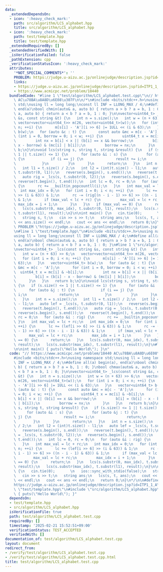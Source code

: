 ```yaml
---
data:
  _extendedDependsOn:
  - icon: ':heavy_check_mark:'
    path: src/algorithm/LCS_alphabet.hpp
    title: src/algorithm/LCS_alphabet.hpp
  - icon: ':heavy_check_mark:'
    path: test/template.hpp
    title: test/template.hpp
  _extendedRequiredBy: []
  _extendedVerifiedWith: []
  _isVerificationFailed: false
  _pathExtension: cpp
  _verificationStatusIcon: ':heavy_check_mark:'
  attributes:
    '*NOT_SPECIAL_COMMENTS*': ''
    PROBLEM: https://judge.u-aizu.ac.jp/onlinejudge/description.jsp?id=ITP1_1_A
    links:
    - https://judge.u-aizu.ac.jp/onlinejudge/description.jsp?id=ITP1_1_A
    - https://www.acmicpc.net/problem/18440
  bundledCode: "#line 1 \"test/algorithm/LCS_alphabet.test.cpp\"\n// https://www.acmicpc.net/problem/18440\
    \ AC\u78BA\u8A8D\u6E08\u307F\n\n/*\n#include <bits/stdc++.h>\nusing namespace\
    \ std;\nusing ll = long long;\nconst ll INF = LLONG_MAX / 4;\n#define all(a) begin(a),\
    \ end(a)\nbool chmin(auto& a, auto b) { return a > b ? a = b, 1 : 0; }\nbool chmax(auto&\
    \ a, auto b) { return a < b ? a = b, 1 : 0; }\n\nvector<uint64_t> _lcs(const string\
    \ &s, const string &t) {\n   int n = s.size();\n   int w = (n + 63) >> 6;\n  \
    \ vector<vector<uint64_t>> m(26, vector<uint64_t>(w));\n   for (int i = 0; i <\
    \ n; ++i) {\n      m[s[i] - 'A'][i >> 6] |= 1ULL << (i & 63);\n   }\n   vector<uint64_t>\
    \ b(w);\n   for (auto &c : t) {\n      const auto &mc = m[c - 'A'];\n      for\
    \ (int i = 0, borrow = 0; i < w; ++i) {\n         uint64_t x = mc[i] & ~b[i];\n\
    \         int nx = b[i] < x || (b[i] == x && borrow);\n         b[i] = (b[i] -\
    \ x - borrow) & (mc[i] | b[i]);\n         borrow = nx;\n      }\n   }\n   return\
    \ b;\n}\n\nvoid lcs(string s, string t, string &result) {\n   if (s.size() <=\
    \ 1 || t.size() <= 1) {\n      for (auto &i : s) {\n         for (auto &j : t)\
    \ {\n            if (i == j) {\n               result += i;\n               return;\n\
    \            }\n         }\n      }\n      return;\n   }\n   int n = s.size();\n\
    \   int l1 = t.size() / 2;\n   int l2 = (int)t.size() - l1;\n   auto lef = _lcs(s,\
    \ t.substr(0, l1));\n   reverse(s.begin(), s.end());\n   reverse(t.begin(), t.end());\n\
    \   auto rig = _lcs(s, t.substr(0, l2));\n   reverse(s.begin(), s.end());\n  \
    \ reverse(t.begin(), t.end());\n   int lc = 0, rc = 0;\n   for (auto &i : rig)\
    \ {\n      rc += __builtin_popcountll(i);\n   }\n   int max_val = lc + rc;\n \
    \  int max_idx = 0;\n   for (int i = 0; i < n; ++i) {\n      lc += (lef[i >> 6]\
    \ >> (i & 63)) & 1;\n      rc -= (rig[(n - i - 1) >> 6] >> ((n - i - 1) & 63))\
    \ & 1;\n      if (max_val < lc + rc) {\n         max_val = lc + rc;\n        \
    \ max_idx = i + 1;\n      }\n   }\n   if (max_val == 0) {\n      return;\n   }\n\
    \   lcs(s.substr(0, max_idx), t.substr(0, l1), result);\n   lcs(s.substr(max_idx),\
    \ t.substr(l1), result);\n}\n\nint main() {\n   cin.tie(0);       \n   ios::sync_with_stdio(false);\n\
    \   string s, t;\n   cin >> s >> t;\n   string ans;\n   lcs(s, t, ans);\n   cout\
    \ << ans.size() << endl;\n   cout << ans << endl;\n   return 0;\n}\n*/\n\n#define\
    \ PROBLEM \"https://judge.u-aizu.ac.jp/onlinejudge/description.jsp?id=ITP1_1_A\"\
    \n#line 1 \"test/template.hpp\"\n#include <bits/stdc++.h>\nusing namespace std;\n\
    using ll = long long;\nconst ll INF = LLONG_MAX / 4;\n#define all(a) begin(a),\
    \ end(a)\nbool chmin(auto& a, auto b) { return a > b ? a = b, 1 : 0; }\nbool chmax(auto&\
    \ a, auto b) { return a < b ? a = b, 1 : 0; }\n#line 1 \"src/algorithm/LCS_alphabet.hpp\"\
    \nvector<uint64_t> _lcs(const string &s, const string &t) {\n   int n = s.size();\n\
    \   int w = (n + 63) >> 6;\n   vector<vector<uint64_t>> m(26, vector<uint64_t>(w));\n\
    \   for (int i = 0; i < n; ++i) {\n      m[s[i] - 'A'][i >> 6] |= 1ULL << (i &\
    \ 63);\n   }\n   vector<uint64_t> b(w);\n   for (auto &c : t) {\n      const auto\
    \ &mc = m[c - 'A'];\n      for (int i = 0, borrow = 0; i < w; ++i) {\n       \
    \  uint64_t x = mc[i] & ~b[i];\n         int nx = b[i] < x || (b[i] == x && borrow);\n\
    \         b[i] = (b[i] - x - borrow) & (mc[i] | b[i]);\n         borrow = nx;\n\
    \      }\n   }\n   return b;\n}\n\nvoid lcs(string s, string t, string &result)\
    \ {\n   if (s.size() <= 1 || t.size() <= 1) {\n      for (auto &i : s) {\n   \
    \      for (auto &j : t) {\n            if (i == j) {\n               result +=\
    \ i;\n               return;\n            }\n         }\n      }\n      return;\n\
    \   }\n   int n = s.size();\n   int l1 = t.size() / 2;\n   int l2 = (int)t.size()\
    \ - l1;\n   auto lef = _lcs(s, t.substr(0, l1));\n   reverse(s.begin(), s.end());\n\
    \   reverse(t.begin(), t.end());\n   auto rig = _lcs(s, t.substr(0, l2));\n  \
    \ reverse(s.begin(), s.end());\n   reverse(t.begin(), t.end());\n   int lc = 0,\
    \ rc = 0;\n   for (auto &i : rig) {\n      rc += __builtin_popcountll(i);\n  \
    \ }\n   int max_val = lc + rc;\n   int max_idx = 0;\n   for (int i = 0; i < n;\
    \ ++i) {\n      lc += (lef[i >> 6] >> (i & 63)) & 1;\n      rc -= (rig[(n - i\
    \ - 1) >> 6] >> ((n - i - 1) & 63)) & 1;\n      if (max_val < lc + rc) {\n   \
    \      max_val = lc + rc;\n         max_idx = i + 1;\n      }\n   }\n   if (max_val\
    \ == 0) {\n      return;\n   }\n   lcs(s.substr(0, max_idx), t.substr(0, l1),\
    \ result);\n   lcs(s.substr(max_idx), t.substr(l1), result);\n}\n#line 90 \"test/algorithm/LCS_alphabet.test.cpp\"\
    \n\nint main() { puts(\"Hello World\"); }\n"
  code: "// https://www.acmicpc.net/problem/18440 AC\u78BA\u8A8D\u6E08\u307F\n\n/*\n\
    #include <bits/stdc++.h>\nusing namespace std;\nusing ll = long long;\nconst ll\
    \ INF = LLONG_MAX / 4;\n#define all(a) begin(a), end(a)\nbool chmin(auto& a, auto\
    \ b) { return a > b ? a = b, 1 : 0; }\nbool chmax(auto& a, auto b) { return a\
    \ < b ? a = b, 1 : 0; }\n\nvector<uint64_t> _lcs(const string &s, const string\
    \ &t) {\n   int n = s.size();\n   int w = (n + 63) >> 6;\n   vector<vector<uint64_t>>\
    \ m(26, vector<uint64_t>(w));\n   for (int i = 0; i < n; ++i) {\n      m[s[i]\
    \ - 'A'][i >> 6] |= 1ULL << (i & 63);\n   }\n   vector<uint64_t> b(w);\n   for\
    \ (auto &c : t) {\n      const auto &mc = m[c - 'A'];\n      for (int i = 0, borrow\
    \ = 0; i < w; ++i) {\n         uint64_t x = mc[i] & ~b[i];\n         int nx =\
    \ b[i] < x || (b[i] == x && borrow);\n         b[i] = (b[i] - x - borrow) & (mc[i]\
    \ | b[i]);\n         borrow = nx;\n      }\n   }\n   return b;\n}\n\nvoid lcs(string\
    \ s, string t, string &result) {\n   if (s.size() <= 1 || t.size() <= 1) {\n \
    \     for (auto &i : s) {\n         for (auto &j : t) {\n            if (i ==\
    \ j) {\n               result += i;\n               return;\n            }\n \
    \        }\n      }\n      return;\n   }\n   int n = s.size();\n   int l1 = t.size()\
    \ / 2;\n   int l2 = (int)t.size() - l1;\n   auto lef = _lcs(s, t.substr(0, l1));\n\
    \   reverse(s.begin(), s.end());\n   reverse(t.begin(), t.end());\n   auto rig\
    \ = _lcs(s, t.substr(0, l2));\n   reverse(s.begin(), s.end());\n   reverse(t.begin(),\
    \ t.end());\n   int lc = 0, rc = 0;\n   for (auto &i : rig) {\n      rc += __builtin_popcountll(i);\n\
    \   }\n   int max_val = lc + rc;\n   int max_idx = 0;\n   for (int i = 0; i <\
    \ n; ++i) {\n      lc += (lef[i >> 6] >> (i & 63)) & 1;\n      rc -= (rig[(n -\
    \ i - 1) >> 6] >> ((n - i - 1) & 63)) & 1;\n      if (max_val < lc + rc) {\n \
    \        max_val = lc + rc;\n         max_idx = i + 1;\n      }\n   }\n   if (max_val\
    \ == 0) {\n      return;\n   }\n   lcs(s.substr(0, max_idx), t.substr(0, l1),\
    \ result);\n   lcs(s.substr(max_idx), t.substr(l1), result);\n}\n\nint main()\
    \ {\n   cin.tie(0);       \n   ios::sync_with_stdio(false);\n   string s, t;\n\
    \   cin >> s >> t;\n   string ans;\n   lcs(s, t, ans);\n   cout << ans.size()\
    \ << endl;\n   cout << ans << endl;\n   return 0;\n}\n*/\n\n#define PROBLEM \"\
    https://judge.u-aizu.ac.jp/onlinejudge/description.jsp?id=ITP1_1_A\"\n#include\
    \ \"test/template.hpp\"\n#include \"src/algorithm/LCS_alphabet.hpp\"\n\nint main()\
    \ { puts(\"Hello World\"); }"
  dependsOn:
  - test/template.hpp
  - src/algorithm/LCS_alphabet.hpp
  isVerificationFile: true
  path: test/algorithm/LCS_alphabet.test.cpp
  requiredBy: []
  timestamp: '2025-02-21 15:52:51+09:00'
  verificationStatus: TEST_ACCEPTED
  verifiedWith: []
documentation_of: test/algorithm/LCS_alphabet.test.cpp
layout: document
redirect_from:
- /verify/test/algorithm/LCS_alphabet.test.cpp
- /verify/test/algorithm/LCS_alphabet.test.cpp.html
title: test/algorithm/LCS_alphabet.test.cpp
---
```

